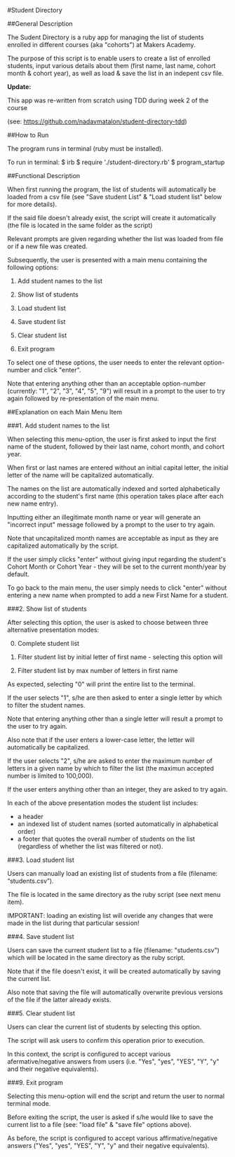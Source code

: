 
#Student Directory

##General Description

The Sudent Directory is a ruby app for managing the list of students enrolled in different courses (aka "cohorts") at Makers Academy.

The purpose of this script is to enable users to create a list of enrolled students, input various details about them (first name, last name, cohort month & cohort year), as well as load & save the list in an indepent csv file.

<strong>Update: </strong>
	<p>This app was re-written from scratch using TDD during week 2 of the course</p>
	<p>(see: https://github.com/nadavmatalon/student-directory-tdd)</p>


##How to Run

The program runs in terminal (ruby must be installed).

To run in terminal: 
 	$ irb
 	$ require './student-directory.rb'
	$ program_startup


##Functional Description

When first running the program, the list of students will automatically be loaded from a csv file (see "Save student List" & "Load student list" below for more details). 

If the said file doesn't already exist, the script will create it automatically (the file is located in the same folder as the script) 

Relevant prompts are given regarding whether the list was loaded from file or if a new file was created.

Subsequently, the user is presented with a main menu containing the following options:

1. Add student names to the list

2. Show list of students

3. Load student list

4. Save student list

5. Clear student list

9. Exit program

To select one of these options, the user needs to enter the relevant option-number and click "enter". 

Note that entering anything other than an acceptable option-number (currently: "1", "2", "3", "4", "5", "9") will result in a prompt to the user to try again followed by re-presentation of the main menu.


##Explanation on each Main Menu Item

###1. Add student names to the list

When selecting this menu-option, the user is first asked to input the first name of the student, followed by their last name, cohort month, and cohort year.

When first or last names are entered without an initial capital letter, the initial letter of the name will be capitalized automatically.

The names on the list are automatically indexed and sorted alphabetically according to the student's first name (this operation takes place after each new name entry).

Inputting either an illegitimate month name or year will generate an "incorrect input" message followed by a prompt to the user to try again.

Note that uncapitalized month names are acceptable as input as they are capitalized automatically by the script.

If the user simply clicks "enter" without giving input regarding the student's Cohort Month or Cohort Year - they will be set to the current month/year by default.

To go back to the main menu, the user simply needs to click "enter" without entering a new name when prompted to add a new First Name for a student.


###2. Show list of students

After selecting this option, the user is asked to choose between three alternative presentation modes:

0. Complete student list

1. Filter student list by initial letter of first name - selecting this option will 

2. Filter student list by max number of letters in first name

As expected, selecting "0" will print the entire list to the terminal. 

If the user selects "1", s/he are then asked to enter a single letter by which to filter the student names.

Note that entering anything other than a single letter will result a prompt to the user to try again.

Also note that if the user enters a lower-case letter, the letter will automatically be capitalized.

 If the user selects "2", s/he are asked to enter the maximum number of letters in a given name by which to filter the list (the maximun accepted number is limited to 100,000).

 If the user enters anything other than an integer, they are asked to try again.

In each of the above presentation modes the student list includes:

- a header
- an indexed list of student names (sorted automatically in alphabetical order)
- a footer that quotes the overall number of students on the list (regardless of whether the list was filtered or not).


###3. Load student list

Users can manually load an existing list of students from a file (filename: “students.csv”).

The file is located in the same directory as the ruby script (see next menu item).

IMPORTANT: loading an existing list will overide any changes that were made in the list during that particular session!  


###4. Save student list

Users can save the current student list to a file (filename: "students.csv") which will be located in the same directory as the ruby script.

Note that if the file doesn't exist, it will be created automatically by saving the current list.

Also note that saving the file will automatically overwrite previous versions of the file if the latter already exists.


###5. Clear student list

Users can clear the current list of students by selecting this option.

The script will ask users to confirm this operation prior to execution.

In this context, the script is configured to accept various afermative/negative answers from users (i.e. "Yes", "yes", "YES", "Y", "y" and their negative equivalents).


###9. Exit program

Selecting this menu-option will end the script and return the user to normal terminal mode.

Before exiting the script, the user is asked if s/he would like to save the current list to a file (see: "load file" & "save file" options above).

As before, the script is configured to accept various affirmative/negative answers ("Yes", "yes", "YES", "Y", "y" and their negative equivalents).
